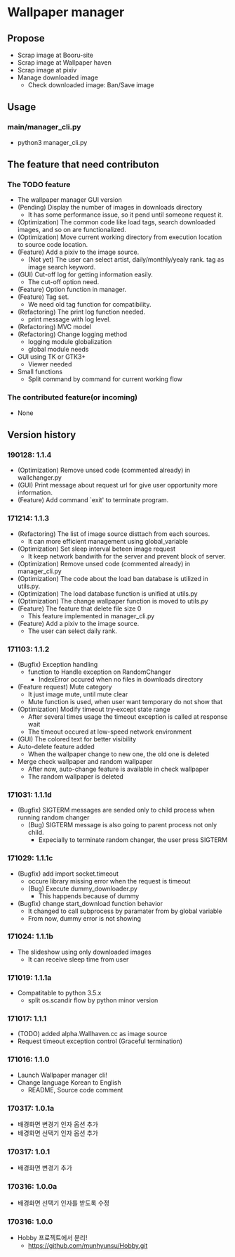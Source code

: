 # Wallpaper manager

## Propose
- Scrap image at Booru-site
- Scrap image at Wallpaper haven
- Scrap image at pixiv
- Manage downloaded image
  - Check downloaded image: Ban/Save image

## Usage

### main/manager\_cli.py
- python3 manager\_cli.py

## The feature that need contributon

### The TODO feature
- The wallpaper manager GUI version
- (Pending) Display the number of images in downloads directory
  - It has some performance issue, so it pend until someone request it.
- (Optimization) The common code like load tags, search downloaded images, and so on are functionalized.
- (Optimization) Move current working directory from execution location to source code location.
- (Feature) Add a pixiv to the image source.
  - (Not yet) The user can select artist, daily/monthly/yealy rank. tag as image search keyword.
- (GUI) Cut-off log for getting information easily.
  - The cut-off option need.
- (Feature) Option function in manager.
- (Feature) Tag set.
  - We need old tag function for compatibility.
- (Refactoring) The print log function needed.
  - print message with log level.
- (Refactoring) MVC model
- (Refactoring) Change logging method
  - logging module globalization
  - global module needs
- GUI using TK or GTK3+
  - Viewer needed
- Small functions
  - Split command by command for current working flow

### The contributed feature(or incoming)
- None

## Version history

### 190128: 1.1.4
- (Optimization) Remove unsed code (commented already) in wallchanger.py
- (GUI) Print message about request url for give user opportunity more information.
- (Feature) Add command `exit' to terminate program.

### 171214: 1.1.3
- (Refactoring) The list of image source disttach from each sources.
  - It can more efficient management using global\_variable
- (Optimization) Set sleep interval beteen image request
  - It keep network bandwith for the server and prevent block of server.
- (Optimization) Remove unsed code (commented already) in manager\_cli.py
- (Optimization) The code about the load ban database is utilized in utils.py.
- (Optimization) The load database function is unified at utils.py
- (Optimization) The change wallpaper function is moved to utils.py
- (Feature) The feature that delete file size 0
  - This feature implemented in manager\_cli.py
- (Feature) Add a pixiv to the image source.
  - The user can select daily rank.

### 171103: 1.1.2
- (Bugfix) Exception handling
  - function to Handle exception on RandomChanger
    - IndexError occured when no files in downloads directory
- (Feature request) Mute category
  - It just image mute, until mute clear
  - Mute function is used, when user want temporary do not show that
- (Optimization) Modify timeout try-except state range
  - After several times usage the timeout exception is called at response wait
  - The timeout occured at low-speed network environment
- (GUI) The colored text for better visibility
- Auto-delete feature added
  - When the wallpaper change to new one, the old one is deleted
- Merge check wallpaper and random wallpaper
  - After now, auto-change feature is available in check wallpaper
  - The random wallpaper is deleted

### 171031: 1.1.1d
- (Bugfix) SIGTERM messages are sended only to child process when running random changer
  - (Bug) SIGTERM message is also going to parent process not only child.
    - Expecially to terminate random changer, the user press SIGTERM

### 171029: 1.1.1c
- (Bugfix) add import socket.timeout
  - occure library missing error when the request is timeout
  - (Bug) Execute dummy\_downloader.py
    - This happends because of dummy
- (Bugfix) change start\_download function behavior
  - It changed to call subprocess by paramater from by global variable
  - From now, dummy error is not showing

### 171024: 1.1.1b
- The slideshow using only downloaded images
  - It can receive sleep time from user

### 171019: 1.1.1a
- Compatitable to python 3.5.x
  - split os.scandir flow by python minor version

### 171017: 1.1.1
- (TODO) added alpha.Wallhaven.cc as image source
- Request timeout exception control (Graceful termination)

### 171016: 1.1.0
- Launch Wallpaper manager cli!
- Change language Korean to English
  - README, Source code comment

### 170317: 1.0.1a
- 배경화면 변경기 인자 옵션 추가
- 배경화면 선택기 인자 옵션 추가

### 170317: 1.0.1
- 배경화면 변경기 추가

### 170316: 1.0.0a
- 배경화면 선택기 인자를 받도록 수정

### 170316: 1.0.0
- Hobby 프로젝트에서 분리!
  - https://github.com/munhyunsu/Hobby.git
